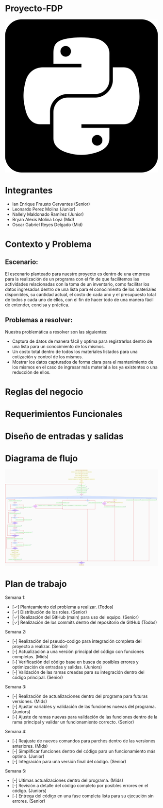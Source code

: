 # Proyecto-FDP

![Imagen2_ALT](https://github.com/KianFrausto/Proyecto-FDP/blob/2299525c5aa287c3a86f42e48757d7e374126775/docs/5968396.png)

# Integrantes
- Ian Enrique Frausto Cervantes (Senior)
- Leonardo Perez Molina (Junior)
- Nallely Maldonado Ramírez (Junior)
- Bryan Alexis Molina Loya (Mid)
- Oscar Gabriel Reyes Delgado (Mid)

# Contexto y Problema
## Escenario:
El escenario planteado para nuestro proyecto es dentro
de una empresa para la realización de un programa con el
fin de que facilitemos las actividades relacionadas con la
toma de un inventario, como facilitar los datos
ingresados dentro de una lista para el conocimiento de
los materiales disponibles, su cantidad actual, el costo de
cada uno y el presupuesto total de todos y cada uno de
ellos, con el fin de hacer todo de una manera fácil de
entender, concisa y práctica.
## Problemas a resolver:
Nuestra problemática a resolver son las siguientes:
- Captura de datos de manera fácil y optima para
registrarlos dentro de una lista para un conocimiento
de los mismos.
- Un costo total dentro de todos los materiales
listados para una cotización y control de los
mismos.
- Mostrar los datos capturados de forma clara para el
mantenimiento de los mismos en el caso de ingresar
más material a los ya existentes o una reducción de
ellos.
# Reglas del negocio

# Requerimientos Funcionales

# Diseño de entradas y salidas

# Diagrama de flujo

![Imagen_ALT](https://github.com/KianFrausto/Proyecto-FDP/blob/5fdb9eaf53f92f6752952d22de63def9588e3a54/docs/Inventario.png)

# Plan de trabajo
Semana 1:
- [✓] Planteamiento del problema a realizar. (Todos)
- [✓] Distribución de los roles. (Senior)
- [✓] Realización del GitHub (main) para uso del equipo.
(Senior)
- [✓] Realización de los commits dentro del repositorio de
GitHub (Todos)

Semana 2:
- [-] Realización del pseudo-codigo para integración
completa del proyecto a realizar. (Senior)
- [-] Actualización a una versión principal del código con
funciones completas. (Mids)
- [-] Verificación del código base en busca de posibles
errores y optimización de entradas y salidas. (Juniors)
- [-] Validación de las ramas creadas para su integración
dentro del código principal. (Senior)

Semana 3:
- [-] Realización de actualizaciones dentro del programa
para futuras versiones. (Mids)
- [-] Ajustar variables y validación de las funciones nuevas
del programa. (Juniors)
- [-] Ajuste de ramas nuevas para validación de las
funciones dentro de la rama principal y validar un
funcionamiento correcto. (Senior)

Semana 4:
- [-] Reajuste de nuevos comandos para parches dentro de
las versiones anteriores. (Mids)
- [-] Simplificar funciones dentro del código para un
funcionamiento más optimo. (Junior)
- [-] Integración para una versión final del código. (Senior)

Semana 5:
- [-] Ultimas actualizaciones dentro del programa. (Mids)
- [-] Revisión a detalle del código completo por posibles
errores en el código. (Juniors)
- [-] Entrega del código en una fase completa lista para su
ejecución sin errores. (Senior)